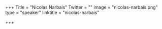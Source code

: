 +++
Title = "Nicolas Narbais"
Twitter = ""
image = "nicolas-narbais.png"
type = "speaker"
linktitle = "nicolas-narbais"

+++
